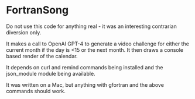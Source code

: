 # FortranSong
Do not use this code for anything real - it was an interesting contrarian diversion only.

It makes a call to OpenAI GPT-4 to generate a video challenge for either the current month if the day is <15 or the next month.
It then draws a console based render of the calendar.

It depends on curl and remind commands being installed and the json_module module being available.

It was written on a Mac, but anything with gfortran and the above commands should work.
